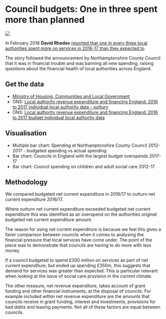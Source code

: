 # Council budgets: One in three spent more than planned

![](https://ichef.bbci.co.uk/news/624/cpsprodpb/DE64/production/_99923965_chart-council_otherlas_060218-jw7s4-nc.png)

In February 2018 **David Rhodes** [reported that one in every three local authorities spent more on services in 2016-17 than they expected to](http://www.bbc.co.uk/news/uk-england-northamptonshire-42958465). 

The story followed the announcement by Northamptonshire County Council that it was in financial trouble and was banning all new spending, raising questions about the financial health of local authorities across England.

## Get the data 

* [Ministry of Housing, Communities and Local Government](https://www.gov.uk/government/collections/local-authority-revenue-expenditure-and-financing)
* ONS: [Local authority revenue expenditure and financing England: 2016 to 2017 individual local authority data - outturn](https://www.gov.uk/government/statistics/local-authority-revenue-expenditure-and-financing-england-2016-to-2017-individual-local-authority-data-outturn)
* ONS: [Local authority revenue expenditure and financing England: 2016 to 2017 budget individual local authority data](https://www.gov.uk/government/statistics/local-authority-revenue-expenditure-and-financing-england-2016-to-2017-budget-individual-local-authority-data)

## Visualisation

* Multiple bar chart: Spending at Northamptonshire County Council 2012-2017 - budgeted spending vs actual spending
* Bar chart: Councils in England with the largest budget overspends 2017-17
* Bar chart: Council spending on children and adult social care 2012-17

## Methodology

We compared budgeted net current expenditure in 2016/17 to outturn net current expenditure 2016/17.
 
Where outturn net current expenditure exceeded budgeted net current expenditure this was identified as an overspend on the authorities original budgeted net current expenditure amount.
 
The reason for using net current expenditure is because we feel this gives a fairer comparison between councils when it comes to analysing the financial pressure that local services have come under. The point of the piece was to demonstrate that councils are having to do more with less money.
 
If a council budgeted to spend £300 million on services as part of net current expenditure, but ended up spending £350m, this suggests that demand for services was greater than expected. This is particular relevant when looking at the issue of social care provision in the current climate.
 
The other measure, net revenue expenditure, takes account of grant funding and other financial instruments, at the disposal of councils. For example included within net revenue expenditure are the amounts that councils receive in grant funding, interest and investments, provisions for bad debts and leasing payments. Not all of these factors are equal between councils.



